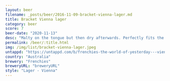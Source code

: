 ```yaml
---
layout: beer
filename: _posts/beer/2016-11-09-bracket-vienna-lager.md
title: Bracket Vienna lager
category: beer
score: 7
beer-date: "2020-11-13"
desc: "Malty on the tongue but then dry afterwards. Perfectly fits the style"
permalink: /beer/:title.html
img: /img/list/bracket-vienna-lager.jpeg
untappd: "https://untappd.com/b/frenchies-the-world-of-yesterday---vienna-lager/4026651"
country: "Australia"
brewery: "Frenchies"
breweryURL: "breweryURL"
style: "Lager - Vienna"
---
```

